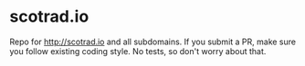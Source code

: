 scotrad.io
==========

Repo for http://scotrad.io and all subdomains. If you submit a PR, make sure
you follow existing coding style. No tests, so don't worry about that.
